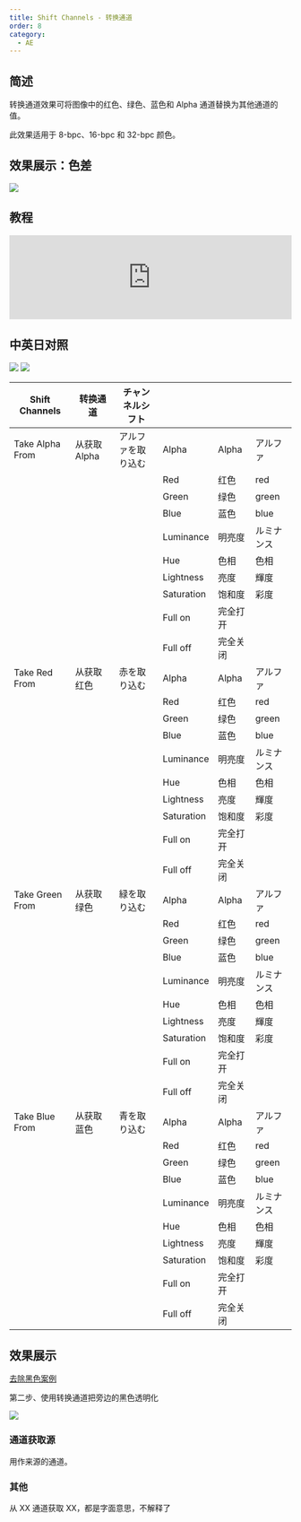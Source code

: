 ```yaml
---
title: Shift Channels - 转换通道
order: 8
category:
  - AE
---
```


## 简述

转换通道效果可将图像中的红色、绿色、蓝色和 Alpha 通道替换为其他通道的值。

此效果适用于 8-bpc、16-bpc 和 32-bpc 颜色。

## 效果展示：色差

![](https://cdn.yuelili.com/20220103165829.png)

## 教程

<iframe src="https://player.bilibili.com/player.html?bvid=BV1e34y1X7Vj&page=92&high_quality=1" width="100%" allowfullscreen="allowfullscreen" frameborder="0"></iframe>

## 中英日对照

![](https://mir.yuelili.com/wp-content/uploads/user/AE/effects/AE-Effects-Channel-Shift_Channels.png)
![](https://mir.yuelili.com/wp-content/uploads/user/AE/effects/AE-Effects-Channel-Shift_Channels_cn.png)

| Shift Channels  | 转换通道     | チャンネルシフト   |            |          |            |
| --------------- | ------------ | ------------------ | ---------- | -------- | ---------- |
| Take Alpha From | 从获取 Alpha | アルファを取り込む | Alpha      | Alpha    | アルファ   |
|                 |              |                    | Red        | 红色     | red        |
|                 |              |                    | Green      | 绿色     | green      |
|                 |              |                    | Blue       | 蓝色     | blue       |
|                 |              |                    | Luminance  | 明亮度   | ルミナンス |
|                 |              |                    | Hue        | 色相     | 色相       |
|                 |              |                    | Lightness  | 亮度     | 輝度       |
|                 |              |                    | Saturation | 饱和度   | 彩度       |
|                 |              |                    | Full on    | 完全打开 |            |
|                 |              |                    | Full off   | 完全关闭 |            |
| Take Red From   | 从获取红色   | 赤を取り込む       | Alpha      | Alpha    | アルファ   |
|                 |              |                    | Red        | 红色     | red        |
|                 |              |                    | Green      | 绿色     | green      |
|                 |              |                    | Blue       | 蓝色     | blue       |
|                 |              |                    | Luminance  | 明亮度   | ルミナンス |
|                 |              |                    | Hue        | 色相     | 色相       |
|                 |              |                    | Lightness  | 亮度     | 輝度       |
|                 |              |                    | Saturation | 饱和度   | 彩度       |
|                 |              |                    | Full on    | 完全打开 |            |
|                 |              |                    | Full off   | 完全关闭 |            |
| Take Green From | 从获取绿色   | 緑を取り込む       | Alpha      | Alpha    | アルファ   |
|                 |              |                    | Red        | 红色     | red        |
|                 |              |                    | Green      | 绿色     | green      |
|                 |              |                    | Blue       | 蓝色     | blue       |
|                 |              |                    | Luminance  | 明亮度   | ルミナンス |
|                 |              |                    | Hue        | 色相     | 色相       |
|                 |              |                    | Lightness  | 亮度     | 輝度       |
|                 |              |                    | Saturation | 饱和度   | 彩度       |
|                 |              |                    | Full on    | 完全打开 |            |
|                 |              |                    | Full off   | 完全关闭 |            |
| Take Blue From  | 从获取蓝色   | 青を取り込む       | Alpha      | Alpha    | アルファ   |
|                 |              |                    | Red        | 红色     | red        |
|                 |              |                    | Green      | 绿色     | green      |
|                 |              |                    | Blue       | 蓝色     | blue       |
|                 |              |                    | Luminance  | 明亮度   | ルミナンス |
|                 |              |                    | Hue        | 色相     | 色相       |
|                 |              |                    | Lightness  | 亮度     | 輝度       |
|                 |              |                    | Saturation | 饱和度   | 彩度       |
|                 |              |                    | Full on    | 完全打开 |            |
|                 |              |                    | Full off   | 完全关闭 |            |

## 效果展示

[去除黑色案例](https://www.yuelili.com/?p=11978)

第二步、使用转换通道把旁边的黑色透明化

![](https://cdn.yuelili.com/202121291336-N.png)

### 通道获取源

用作来源的通道。

### 其他

从 XX 通道获取 XX，都是字面意思，不解释了
